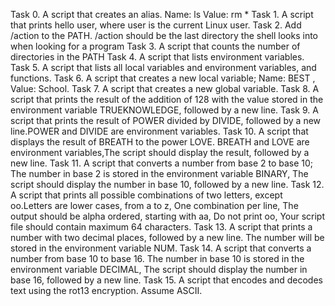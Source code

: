 Task 0. A script that creates an alias. Name: ls Value: rm *
Task 1. A script that prints hello user, where user is the current Linux user.
Task 2. Add /action to the PATH. /action should be the last directory the shell looks into when looking for a program
Task 3. A script that counts the number of directories in the PATH
Task 4. A script that lists environment variables.
Task 5. A script that lists all local variables and environment variables, and functions.
Task 6. A script that creates a new local variable; Name: BEST , Value: School.
Task 7. A script that creates a new global variable.
Task 8. A script that prints the result of the addition of 128 with the value stored in the environment variable TRUEKNOWLEDGE, followed by a new line.
Task 9. A script that prints the result of POWER divided by DIVIDE, followed by a new line.POWER and DIVIDE are environment variables.
Task 10. A script that displays the result of BREATH to the power LOVE. BREATH and LOVE are environment variables,The script should display the result, followed by a new line.
Task 11. A script that converts a number from base 2 to base 10; The number in base 2 is stored in the environment variable BINARY, The script should display the number in base 10, followed by a new line.
Task 12. A script that prints all possible combinations of two letters, except oo.Letters are lower cases, from a to z, One combination per line, The output should be alpha ordered, starting with aa, Do not print oo, Your script file should contain maximum 64 characters.
Task 13. A script that prints a number with two decimal places, followed by a new line. The number will be stored in the environment variable NUM.
Task 14. A script that converts a number from base 10 to base 16. The number in base 10 is stored in the environment variable DECIMAL, The script should display the number in base 16, followed by a new line.
Task 15. A script that encodes and decodes text using the rot13 encryption. Assume ASCII.

